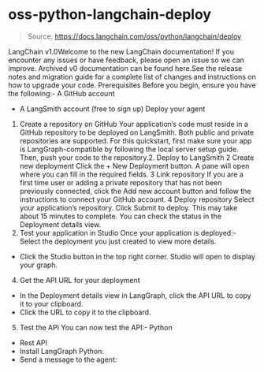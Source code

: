 # oss-python-langchain-deploy

> Source: https://docs.langchain.com/oss/python/langchain/deploy

LangChain v1.0Welcome to the new LangChain documentation! If you encounter any issues or have feedback, please open an issue so we can improve. Archived v0 documentation can be found here.See the release notes and migration guide for a complete list of changes and instructions on how to upgrade your code.
Prerequisites
Before you begin, ensure you have the following:- A GitHub account
- A LangSmith account (free to sign up)
Deploy your agent
1. Create a repository on GitHub
Your application’s code must reside in a GitHub repository to be deployed on LangSmith. Both public and private repositories are supported. For this quickstart, first make sure your app is LangGraph-compatible by following the local server setup guide. Then, push your code to the repository.2. Deploy to LangSmith
2
Create new deployment
Click the + New Deployment button. A pane will open where you can fill in the required fields.
3
Link repository
If you are a first time user or adding a private repository that has not been previously connected, click the Add new account button and follow the instructions to connect your GitHub account.
4
Deploy repository
Select your application’s repository. Click Submit to deploy. This may take about 15 minutes to complete. You can check the status in the Deployment details view.
3. Test your application in Studio
Once your application is deployed:- Select the deployment you just created to view more details.
- Click the Studio button in the top right corner. Studio will open to display your graph.
4. Get the API URL for your deployment
- In the Deployment details view in LangGraph, click the API URL to copy it to your clipboard.
- Click the
URL
to copy it to the clipboard.
5. Test the API
You can now test the API:- Python
- Rest API
- Install LangGraph Python:
- Send a message to the agent: